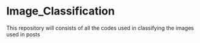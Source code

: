 # Image_Classification
This repository will consists of all the codes used in classifying the images used in posts
